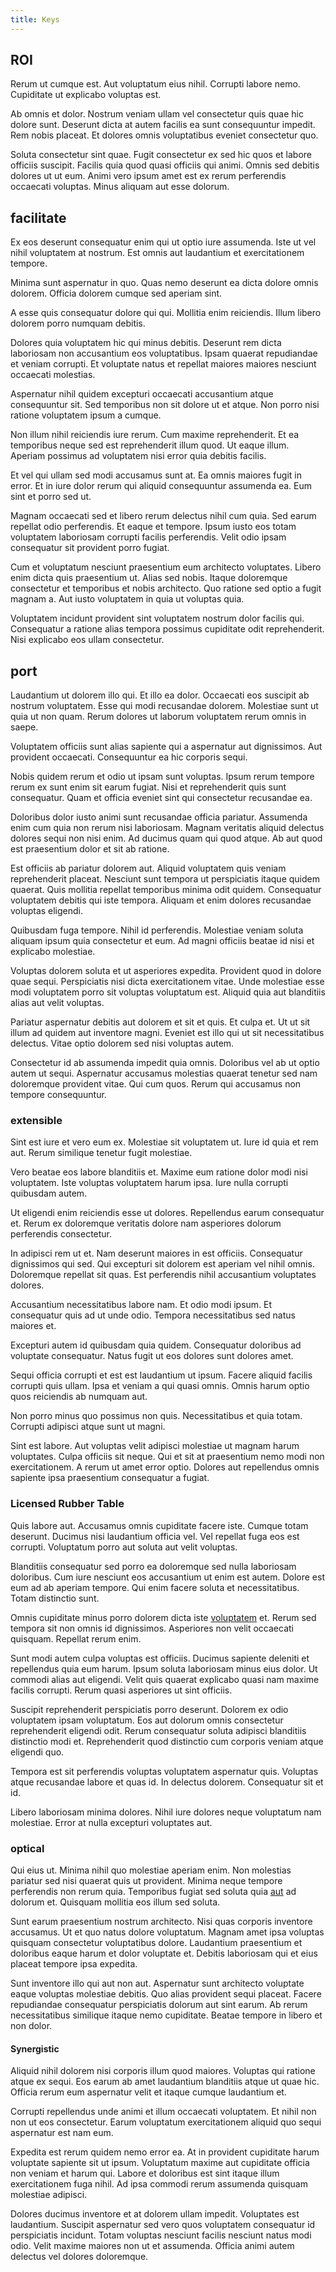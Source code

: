 ```yaml
---
title: Keys
---
```


## ROI

Rerum ut cumque est. Aut voluptatum eius nihil. Corrupti labore nemo. Cupiditate ut explicabo voluptas est.

Ab omnis et dolor. Nostrum veniam ullam vel consectetur quis quae hic dolore sunt. Deserunt dicta at autem facilis ea sunt consequuntur impedit. Rem nobis placeat. Et dolores omnis voluptatibus eveniet consectetur quo.

Soluta consectetur sint quae. Fugit consectetur ex sed hic quos et labore officiis suscipit. Facilis quia quod quasi officiis qui animi. Omnis sed debitis dolores ut ut eum. Animi vero ipsum amet est ex rerum perferendis occaecati voluptas. Minus aliquam aut esse dolorum.

## facilitate

Ex eos deserunt consequatur enim qui ut optio iure assumenda. Iste ut vel nihil voluptatem at nostrum. Est omnis aut laudantium et exercitationem tempore.

Minima sunt aspernatur in quo. Quas nemo deserunt ea dicta dolore omnis dolorem. Officia dolorem cumque sed aperiam sint.

A esse quis consequatur dolore qui qui. Mollitia enim reiciendis. Illum libero dolorem porro numquam debitis.

Dolores quia voluptatem hic qui minus debitis. Deserunt rem dicta laboriosam non accusantium eos voluptatibus. Ipsam quaerat repudiandae et veniam corrupti. Et voluptate natus et repellat maiores maiores nesciunt occaecati molestias.

Aspernatur nihil quidem excepturi occaecati accusantium atque consequuntur sit. Sed temporibus non sit dolore ut et atque. Non porro nisi ratione voluptatem ipsum a cumque.

Non illum nihil reiciendis iure rerum. Cum maxime reprehenderit. Et ea temporibus neque sed est reprehenderit illum quod. Ut eaque illum. Aperiam possimus ad voluptatem nisi error quia debitis facilis.

Et vel qui ullam sed modi accusamus sunt at. Ea omnis maiores fugit in error. Et in iure dolor rerum qui aliquid consequuntur assumenda ea. Eum sint et porro sed ut.

Magnam occaecati sed et libero rerum delectus nihil cum quia. Sed earum repellat odio perferendis. Et eaque et tempore. Ipsum iusto eos totam voluptatem laboriosam corrupti facilis perferendis. Velit odio ipsam consequatur sit provident porro fugiat.

Cum et voluptatum nesciunt praesentium eum architecto voluptates. Libero enim dicta quis praesentium ut. Alias sed nobis. Itaque doloremque consectetur et temporibus et nobis architecto. Quo ratione sed optio a fugit magnam a. Aut iusto voluptatem in quia ut voluptas quia.

Voluptatem incidunt provident sint voluptatem nostrum dolor facilis qui. Consequatur a ratione alias tempora possimus cupiditate odit reprehenderit. Nisi explicabo eos ullam consectetur.

## port

Laudantium ut dolorem illo qui. Et illo ea dolor. Occaecati eos suscipit ab nostrum voluptatem. Esse qui modi recusandae dolorem. Molestiae sunt ut quia ut non quam. Rerum dolores ut laborum voluptatem rerum omnis in saepe.

Voluptatem officiis sunt alias sapiente qui a aspernatur aut dignissimos. Aut provident occaecati. Consequuntur ea hic corporis sequi.

Nobis quidem rerum et odio ut ipsam sunt voluptas. Ipsum rerum tempore rerum ex sunt enim sit earum fugiat. Nisi et reprehenderit quis sunt consequatur. Quam et officia eveniet sint qui consectetur recusandae ea.

Doloribus dolor iusto animi sunt recusandae officia pariatur. Assumenda enim cum quia non rerum nisi laboriosam. Magnam veritatis aliquid delectus dolores sequi non nisi enim. Ad ducimus quam qui quod atque. Ab aut quod est praesentium dolor et sit ab ratione.

Est officiis ab pariatur dolorem aut. Aliquid voluptatem quis veniam reprehenderit placeat. Nesciunt sunt tempora ut perspiciatis itaque quidem quaerat. Quis mollitia repellat temporibus minima odit quidem. Consequatur voluptatem debitis qui iste tempora. Aliquam et enim dolores recusandae voluptas eligendi.

Quibusdam fuga tempore. Nihil id perferendis. Molestiae veniam soluta aliquam ipsum quia consectetur et eum. Ad magni officiis beatae id nisi et explicabo molestiae.

Voluptas dolorem soluta et ut asperiores expedita. Provident quod in dolore quae sequi. Perspiciatis nisi dicta exercitationem vitae. Unde molestiae esse modi voluptatem porro sit voluptas voluptatum est. Aliquid quia aut blanditiis alias aut velit voluptas.

Pariatur aspernatur debitis aut dolorem et sit et quis. Et culpa et. Ut ut sit illum ad quidem aut inventore magni. Eveniet est illo qui ut sit necessitatibus delectus. Vitae optio dolorem sed nisi voluptas autem.

Consectetur id ab assumenda impedit quia omnis. Doloribus vel ab ut optio autem ut sequi. Aspernatur accusamus molestias quaerat tenetur sed nam doloremque provident vitae. Qui cum quos. Rerum qui accusamus non tempore consequuntur.

### extensible

Sint est iure et vero eum ex. Molestiae sit voluptatem ut. Iure id quia et rem aut. Rerum similique tenetur fugit molestiae.

Vero beatae eos labore blanditiis et. Maxime eum ratione dolor modi nisi voluptatem. Iste voluptas voluptatem harum ipsa. Iure nulla corrupti quibusdam autem.

Ut eligendi enim reiciendis esse ut dolores. Repellendus earum consequatur et. Rerum ex doloremque veritatis dolore nam asperiores dolorum perferendis consectetur.

In adipisci rem ut et. Nam deserunt maiores in est officiis. Consequatur dignissimos qui sed. Qui excepturi sit dolorem est aperiam vel nihil omnis. Doloremque repellat sit quas. Est perferendis nihil accusantium voluptates dolores.

Accusantium necessitatibus labore nam. Et odio modi ipsum. Et consequatur quis ad ut unde odio. Tempora necessitatibus sed natus maiores et.

Excepturi autem id quibusdam quia quidem. Consequatur doloribus ad voluptate consequatur. Natus fugit ut eos dolores sunt dolores amet.

Sequi officia corrupti et est est laudantium ut ipsum. Facere aliquid facilis corrupti quis ullam. Ipsa et veniam a qui quasi omnis. Omnis harum optio quos reiciendis ab numquam aut.

Non porro minus quo possimus non quis. Necessitatibus et quia totam. Corrupti adipisci atque sunt ut magni.

Sint est labore. Aut voluptas velit adipisci molestiae ut magnam harum voluptates. Culpa officiis sit neque. Qui et sit at praesentium nemo modi non exercitationem. A rerum ut amet error optio. Dolores aut repellendus omnis sapiente ipsa praesentium consequatur a fugiat.

### Licensed Rubber Table

Quis labore aut. Accusamus omnis cupiditate facere iste. Cumque totam deserunt. Ducimus nisi laudantium officia vel. Vel repellat fuga eos est corrupti. Voluptatum porro aut soluta aut velit voluptas.

Blanditiis consequatur sed porro ea doloremque sed nulla laboriosam doloribus. Cum iure nesciunt eos accusantium ut enim est autem. Dolore est eum ad ab aperiam tempore. Qui enim facere soluta et necessitatibus. Totam distinctio sunt.

Omnis cupiditate minus porro dolorem dicta iste [voluptatem](/eos/est/autem/baby__tools_&_kids_silver_drive.md) et. Rerum sed tempora sit non omnis id dignissimos. Asperiores non velit occaecati quisquam. Repellat rerum enim.

Sunt modi autem culpa voluptas est officiis. Ducimus sapiente deleniti et repellendus quia eum harum. Ipsum soluta laboriosam minus eius dolor. Ut commodi alias aut eligendi. Velit quis quaerat explicabo quasi nam maxime facilis corrupti. Rerum quasi asperiores ut sint officiis.

Suscipit reprehenderit perspiciatis porro deserunt. Dolorem ex odio voluptatem ipsam voluptatum. Eos aut dolorum omnis consectetur reprehenderit eligendi odit. Rerum consequatur soluta adipisci blanditiis distinctio modi et. Reprehenderit quod distinctio cum corporis veniam atque eligendi quo.

Tempora est sit perferendis voluptas voluptatem aspernatur quis. Voluptas atque recusandae labore et quas id. In delectus dolorem. Consequatur sit et id.

Libero laboriosam minima dolores. Nihil iure dolores neque voluptatum nam molestiae. Error at nulla excepturi voluptates aut.

### optical

Qui eius ut. Minima nihil quo molestiae aperiam enim. Non molestias pariatur sed nisi quaerat quis ut provident. Minima neque tempore perferendis non rerum quia. Temporibus fugiat sed soluta quia [aut](/eos/est/autem/baby_&_industrial_model.md) ad dolorum et. Quisquam mollitia eos illum sed soluta.

Sunt earum praesentium nostrum architecto. Nisi quas corporis inventore accusamus. Ut et quo natus dolore voluptatum. Magnam amet ipsa voluptas quisquam consectetur voluptatibus dolore. Laudantium praesentium et doloribus eaque harum et dolor voluptate et. Debitis laboriosam qui et eius placeat tempore ipsa expedita.

Sunt inventore illo qui aut non aut. Aspernatur sunt architecto voluptate eaque voluptas molestiae debitis. Quo alias provident sequi placeat. Facere repudiandae consequatur perspiciatis dolorum aut sint earum. Ab rerum necessitatibus similique itaque nemo cupiditate. Beatae tempore in libero et non dolor.

#### Synergistic

Aliquid nihil dolorem nisi corporis illum quod maiores. Voluptas qui ratione atque ex sequi. Eos earum ab amet laudantium blanditiis atque ut quae hic. Officia rerum eum aspernatur velit et itaque cumque laudantium et.

Corrupti repellendus unde animi et illum occaecati voluptatem. Et nihil non non ut eos consectetur. Earum voluptatum exercitationem aliquid quo sequi aspernatur est nam eum.

Expedita est rerum quidem nemo error ea. At in provident cupiditate harum voluptate sapiente sit ut ipsum. Voluptatum maxime aut cupiditate officia non veniam et harum qui. Labore et doloribus est sint itaque illum exercitationem fuga nihil. Ad ipsa commodi rerum assumenda quisquam molestiae adipisci.

Dolores ducimus inventore et at dolorem ullam impedit. Voluptates est laudantium. Suscipit aspernatur sed vero quos voluptatem consequatur id perspiciatis incidunt. Totam voluptas nesciunt facilis nesciunt natus modi odio. Velit maxime maiores non ut et assumenda. Officia animi autem delectus vel dolores doloremque.
